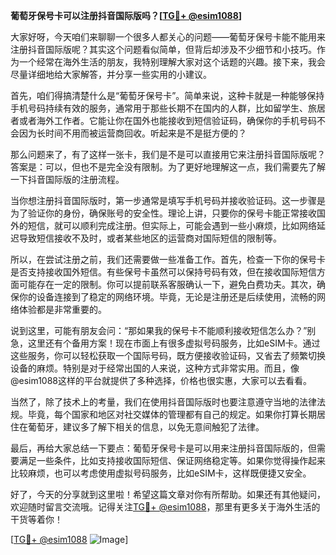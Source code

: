 **葡萄牙保号卡可以注册抖音国际版吗？[[TG💪+ @esim1088](https://t.me/s/esim1088)]**

大家好呀，今天咱们来聊聊一个很多人都关心的问题——葡萄牙保号卡能不能用来注册抖音国际版呢？其实这个问题看似简单，但背后却涉及不少细节和小技巧。作为一个经常在海外生活的朋友，我特别理解大家对这个话题的兴趣。接下来，我会尽量详细地给大家解答，并分享一些实用的小建议。

首先，咱们得搞清楚什么是“葡萄牙保号卡”。简单来说，这种卡就是一种能够保持手机号码持续有效的服务，通常用于那些长期不在国内的人群，比如留学生、旅居者或者海外工作者。它能让你在国外也能接收到短信验证码，确保你的手机号码不会因为长时间不用而被运营商回收。听起来是不是挺方便的？

那么问题来了，有了这样一张卡，我们是不是可以直接用它来注册抖音国际版呢？答案是：可以，但也不是完全没有限制。为了更好地理解这一点，我们需要先了解一下抖音国际版的注册流程。

当你想注册抖音国际版时，第一步通常是填写手机号码并接收验证码。这一步骤是为了验证你的身份，确保账号的安全性。理论上讲，只要你的保号卡能正常接收国外的短信，就可以顺利完成注册。但实际上，可能会遇到一些小麻烦，比如网络延迟导致短信接收不及时，或者某些地区的运营商对国际短信的限制等。

所以，在尝试注册之前，我们还需要做一些准备工作。首先，检查一下你的保号卡是否支持接收国外短信。有些保号卡虽然可以保持号码有效，但在接收国际短信方面可能存在一定的限制。你可以提前联系客服确认一下，避免白费功夫。其次，确保你的设备连接到了稳定的网络环境。毕竟，无论是注册还是后续使用，流畅的网络体验都是非常重要的。

说到这里，可能有朋友会问：“那如果我的保号卡不能顺利接收短信怎么办？”别急，这里还有个备用方案！现在市面上有很多虚拟号码服务，比如eSIM卡。通过这些服务，你可以轻松获取一个国际号码，既方便接收验证码，又省去了频繁切换设备的麻烦。特别是对于经常出国的人来说，这种方式非常实用。而且，像@esim1088这样的平台就提供了多种选择，价格也很实惠，大家可以去看看。

当然了，除了技术上的考量，我们在使用抖音国际版时也要注意遵守当地的法律法规。毕竟，每个国家和地区对社交媒体的管理都有自己的规定。如果你打算长期居住在葡萄牙，建议多了解下相关的信息，以免无意间触犯了法律。

最后，再给大家总结一下要点：葡萄牙保号卡是可以用来注册抖音国际版的，但需要满足一些条件，比如支持接收国际短信、保证网络稳定等。如果你觉得操作起来比较麻烦，也可以考虑使用虚拟号码服务，比如eSIM卡，这样既便捷又安全。

好了，今天的分享就到这里啦！希望这篇文章对你有所帮助。如果还有其他疑问，欢迎随时留言交流哦。记得关注[TG💪+ @esim1088](https://t.me/s/esim1088)，那里有更多关于海外生活的干货等着你！

[[TG💪+ @esim1088](https://t.me/s/esim1088) ![Image](https://i.postimg.cc/4NQfJmqS/Snipaste-2025-05-13-00-14-12.png)]
